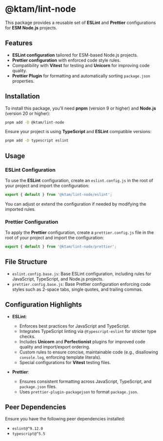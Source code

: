 # @ktam/lint-node

This package provides a reusable set of **ESLint** and **Prettier** configurations for **ESM Node.js** projects.

## Features

- **ESLint configuration** tailored for ESM-based Node.js projects.
- **Prettier configuration** with enforced code style rules.
- Compatibility with **Vitest** for testing and **Unicorn** for improving code quality.
- **Prettier Plugin** for formatting and automatically sorting `package.json` properties.

## Installation

To install this package, you'll need **pnpm** (version 9 or higher) and **Node.js** (version 20 or higher):

```bash
pnpm add -D @ktam/lint-node
```

Ensure your project is using **TypeScript** and **ESLint** compatible versions:

```bash
pnpm add -D typescript eslint
```

## Usage

### ESLint Configuration

To use the **ESLint** configuration, create an `eslint.config.js` in the root of your project and import the configuration:

```js
export { default } from '@ktam/lint-node/eslint';
```

You can adjust or extend the configuration if needed by modifying the imported rules.

### Prettier Configuration

To apply the **Prettier** configuration, create a `prettier.config.js` file in the root of your project and import the configuration:

```js
export { default } from '@ktam/lint-node/prettier';
```

## File Structure

- `eslint.config.base.js`: Base ESLint configuration, including rules for JavaScript, TypeScript, and Node.js projects.
- `prettier.config.base.js`: Base Prettier configuration enforcing code styles such as 2-space tabs, single quotes, and trailing commas.

## Configuration Highlights

- **ESLint**:

  - Enforces best practices for JavaScript and TypeScript.
  - Integrates TypeScript linting via `@typescript-eslint` for stricter type checks.
  - Includes **Unicorn** and **Perfectionist** plugins for improved code quality and import/export ordering.
  - Custom rules to ensure concise, maintainable code (e.g., disallowing `console.log`, enforcing template literals).
  - Special configurations for **Vitest** testing files.

- **Prettier**:
  - Ensures consistent formatting across JavaScript, TypeScript, and `package.json` files.
  - Uses `prettier-plugin-packagejson` to format `package.json`.

## Peer Dependencies

Ensure you have the following peer dependencies installed:

- `eslint@^9.12.0`
- `typescript@^5.5`
